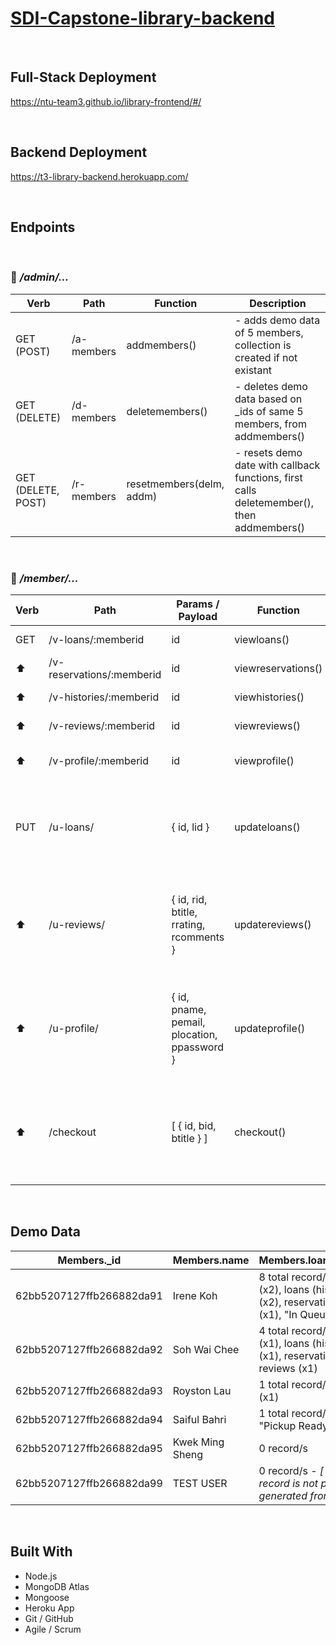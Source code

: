 # [SDI-Capstone-library-backend](https://github.com/NTU-Team3/library-backend)

&nbsp;
&nbsp;

## Full-Stack Deployment

https://ntu-team3.github.io/library-frontend/#/

&nbsp;
&nbsp;

## Backend Deployment

https://t3-library-backend.herokuapp.com/

&nbsp;
&nbsp;

## Endpoints

&nbsp;
&nbsp;

### 🚩 _/admin/..._

| Verb               | Path       | Function                 | Description                                                                               |
| ------------------ | ---------- | ------------------------ | ----------------------------------------------------------------------------------------- |
| GET (POST)         | /a-members | addmembers()             | - adds demo data of 5 members, collection is created if not existant                      |
| GET (DELETE)       | /d-members | deletemembers()          | - deletes demo data based on \_ids of same 5 members, from addmembers()                   |
| GET (DELETE, POST) | /r-members | resetmembers(delm, addm) | - resets demo date with callback functions, first calls deletemember(), then addmembers() |

&nbsp;
&nbsp;

### 🚩 _/member/..._

| Verb | Path                      | Params / Payload                            | Function           | Description                                                                      |
| ---- | ------------------------- | ------------------------------------------- | ------------------ | -------------------------------------------------------------------------------- |
| GET  | /v-loans/:memberid        | id                                          | viewloans()        | - view all loans                                                                 |
| ⬆️   | /v-reservations/:memberid | id                                          | viewreservations() | - view all reservations                                                          |
| ⬆️   | /v-histories/:memberid    | id                                          | viewhistories()    | - view all histories                                                             |
| ⬆️   | /v-reviews/:memberid      | id                                          | viewreviews()      | - view all reviews                                                               |
| ⬆️   | /v-profile/:memberid      | id                                          | viewprofile()      | - view editable profile info                                                     |
| PUT  | /u-loans/                 | { id, lid }                                 | updateloans()      | - update single loan status of book - refreshes "status" / "returndate"          |
| ⬆️   | /u-reviews/               | { id, rid, btitle, rrating, rcomments }     | updatereviews()    | - update single review - refreshes "rating" / "comments" / "reviewdate"          |
| ⬆️   | /u-profile/               | { id, pname, pemail, plocation, ppassword } | updateprofile()    | - update member profile - refreshes "name" / "email" / "location" / "password"   |
| ⬆️   | /checkout                 | [ { id, bid, btitle } ]                     | checkout()         | - create loan records for single or multiple items, at checkout on the cart page |

&nbsp;
&nbsp;

## Demo Data

| Members.\_id             | Members.name    | Members.loans/reservations/reviews                                                                                                                  |
| ------------------------ | --------------- | --------------------------------------------------------------------------------------------------------------------------------------------------- |
| 62bb5207127ffb266882da91 | Irene Koh       | 8 total record/s in : loans - "On Loan" (x2), loans (histories) - "Returned" (x2), reservations - "Pickup Ready (x1), "In Queue" (x1), reviews (x2) |
| 62bb5207127ffb266882da92 | Soh Wai Chee    | 4 total record/s in : loans - "On Loan" (x1), loans (histories) - "Returned" (x1), reservations - "In Queue" (x1), reviews (x1)                     |
| 62bb5207127ffb266882da93 | Royston Lau     | 1 total record/s in : loans - "On Loan" (x1)                                                                                                        |
| 62bb5207127ffb266882da94 | Saiful Bahri    | 1 total record/s in : reservations - "Pickup Ready" (x1)                                                                                            |
| 62bb5207127ffb266882da95 | Kwek Ming Sheng | 0 record/s                                                                                                                                          |
| 62bb5207127ffb266882da99 | TEST USER       | 0 record/s - _[ \*\*\* This particular record is not part of the demodata generated from /admin/a-members ]_                                        |

&nbsp;
&nbsp;

## Built With

- Node.js
- MongoDB Atlas
- Mongoose
- Heroku App
- Git / GitHub
- Agile / Scrum
